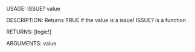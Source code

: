 USAGE:
     ISSUE? value 

DESCRIPTION:
     Returns TRUE if the value is a issue!
     ISSUE? is a function .

RETURNS: [logic!]

ARGUMENTS:
    value
